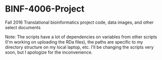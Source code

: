 # BINF-4006-Project
Fall 2016 Translational bioinformatics project code, data images, and other select documents

Note: The scripts have a lot of dependencies on variables from other scripts (I'm working on uploading the RDa files), the paths are specific to my directory structure on my local laptop, etc. I'll be changing the scripts very soon, but I apologize for the inconvenience. 
